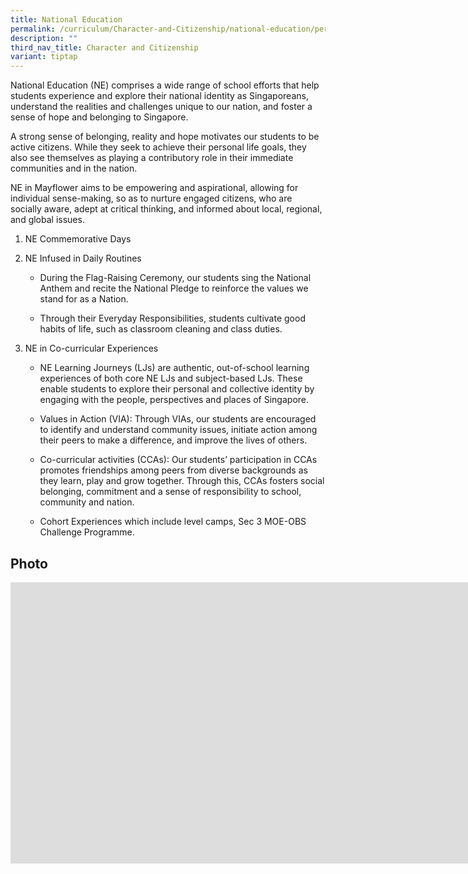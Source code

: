 ```yaml
---
title: National Education
permalink: /curriculum/Character-and-Citizenship/national-education/permalink/
description: ""
third_nav_title: Character and Citizenship
variant: tiptap
---
```

<p>National Education (NE) comprises a wide range of school efforts that help students experience and explore their national identity as Singaporeans, understand the realities and challenges unique to our nation, and foster a sense of hope and belonging to Singapore.</p><p>A strong sense of belonging, reality and hope motivates our students to be active citizens. While they seek to achieve their personal life goals, they also see themselves as playing a contributory role in their immediate communities and in the nation.</p><p>NE in Mayflower aims to be empowering and aspirational, allowing for individual sense-making, so as to nurture engaged citizens, who are socially aware, adept at critical thinking, and informed about local, regional, and global issues.</p><ol data-tight="true" class="tight"><li><p>NE Commemorative Days</p></li><li><p>NE Infused in Daily Routines</p><ul data-tight="true" class="tight"><li><p>During the Flag-Raising Ceremony, our students sing the National Anthem and recite the National Pledge to reinforce the values we stand for as a Nation.</p></li><li><p>Through their Everyday Responsibilities, students cultivate good habits of life, such as classroom cleaning and class duties.</p></li></ul></li><li><p>NE in Co-curricular Experiences</p><ul data-tight="true" class="tight"><li><p>NE Learning Journeys (LJs) are authentic, out-of-school learning experiences of both core NE LJs and subject-based LJs. These enable students to explore their personal and collective identity by engaging with the people, perspectives and places of Singapore.</p></li><li><p>Values in Action (VIA): Through VIAs, our students are encouraged to identify and understand community issues, initiate action among their peers to make a difference, and improve the lives of others.</p></li><li><p>Co-curricular activities (CCAs): Our students’ participation in CCAs promotes friendships among peers from diverse backgrounds as they learn, play and grow together. Through this, CCAs fosters social belonging, commitment and a sense of responsibility to school, community and nation.</p></li><li><p>Cohort Experiences which include level camps, Sec 3 MOE-OBS Challenge Programme.</p></li></ul></li></ol><h2>Photo</h2><div class="iframe-wrapper"><iframe height="450" width="600%" allowfullscreen="true" frameborder="0" src="https://docs.google.com/presentation/d/e/2PACX-1vSdsEcICKgUR6HhIK1FcdI6lUoLtWzO93iWDN_SFv7ooy6Loz7f8H5-Ss7M7Lsq0_UcslV68NZDssg9/embed?start=true&amp;loop=true&amp;delayms=3000"></iframe></div><p></p>